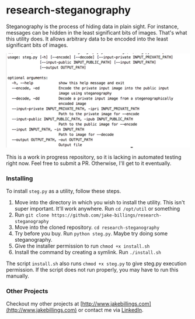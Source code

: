 # research-steganography
Steganography is the process of hiding data in plain sight. For instance, messages can be hidden in the least significant bits of images. That's what this utility does. It allows arbitrary data to be encoded into the least significant bits of images.
 
![screenshot.png](imgs/screenshot.png)

This is a work in progress repository, so it is lacking in automated testing right now. Feel free to submit a PR. Otherwise, I'll get to it eventually.

### Installing ###
To install `steg.py` as a utility, follow these steps. 
1. Move into the directory in which you wish to install the utility. This isn't super important. It'll work anywhere. Run `cd /opt/util` or something
1. Run `git clone https://github.com/jake-billings/research-steganography`
1. Move into the cloned repository. `cd research-steganography`
1. Try before you buy. Run `python steg.py`. Maybe try doing some steganography.
1. Give the installer permission to run `chmod +x install.sh`
1. Install the command by creating a symlink. Run `./install.sh`

The script `install.sh` also runs `chmod +x steg.py` to give steg.py execution permission. If the script does not run properly, you may have to run this manually.

### Other Projects ###
Checkout my other projects at [http://www.jakebillings.com](http://www.jakebillings.com) or contact me via [LinkedIn](https://www.linkedin.com/in/jake-billings/).
